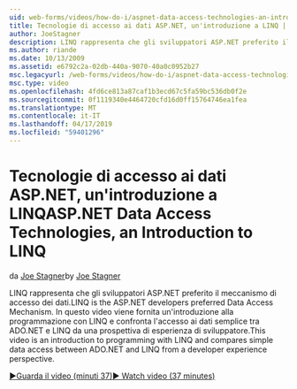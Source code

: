 ```yaml
---
uid: web-forms/videos/how-do-i/aspnet-data-access-technologies-an-introduction-to-linq
title: Tecnologie di accesso ai dati ASP.NET, un'introduzione a LINQ | Microsoft Docs
author: JoeStagner
description: LINQ rappresenta che gli sviluppatori ASP.NET preferito il meccanismo di accesso dei dati. In questo video viene fornita un'introduzione alla programmazione con LINQ e confronta dati semplice accesso betwee...
ms.author: riande
ms.date: 10/13/2009
ms.assetid: e6792c2a-02db-440a-9070-40a0c0952b27
msc.legacyurl: /web-forms/videos/how-do-i/aspnet-data-access-technologies-an-introduction-to-linq
msc.type: video
ms.openlocfilehash: 4fd6ce813a87caf1b3ecd67c5fa59bc536db0f2e
ms.sourcegitcommit: 0f1119340e4464720cfd16d0ff15764746ea1fea
ms.translationtype: MT
ms.contentlocale: it-IT
ms.lasthandoff: 04/17/2019
ms.locfileid: "59401296"
---
```

# <a name="aspnet-data-access-technologies-an-introduction-to-linq"></a><span data-ttu-id="ef071-104">Tecnologie di accesso ai dati ASP.NET, un'introduzione a LINQ</span><span class="sxs-lookup"><span data-stu-id="ef071-104">ASP.NET Data Access Technologies, an Introduction to LINQ</span></span>

<span data-ttu-id="ef071-105">da [Joe Stagner](https://github.com/JoeStagner)</span><span class="sxs-lookup"><span data-stu-id="ef071-105">by [Joe Stagner](https://github.com/JoeStagner)</span></span>

<span data-ttu-id="ef071-106">LINQ rappresenta che gli sviluppatori ASP.NET preferito il meccanismo di accesso dei dati.</span><span class="sxs-lookup"><span data-stu-id="ef071-106">LINQ is the ASP.NET developers preferred Data Access Mechanism.</span></span> <span data-ttu-id="ef071-107">In questo video viene fornita un'introduzione alla programmazione con LINQ e confronta l'accesso ai dati semplice tra ADO.NET e LINQ da una prospettiva di esperienza di sviluppatore.</span><span class="sxs-lookup"><span data-stu-id="ef071-107">This video is an introduction to programming with LINQ and compares simple data access between ADO.NET and LINQ from a developer experience perspective.</span></span>

[<span data-ttu-id="ef071-108">&#9654;Guarda il video (minuti 37)</span><span class="sxs-lookup"><span data-stu-id="ef071-108">&#9654; Watch video (37 minutes)</span></span>](https://channel9.msdn.com/Blogs/ASP-NET-Site-Videos/aspnet-data-access-technologies-an-introduction-to-linq)
